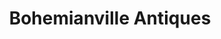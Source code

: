---
title: "Bohemianville Antiques"
url: /saint-francisville/bohemianville-antiques/
shop: Antiquitäten
---